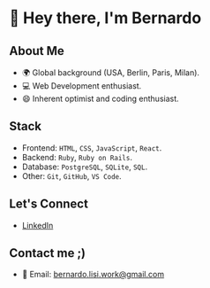 # 🎸 Hey there, I'm Bernardo

## About Me
- 🌍 Global background (USA, Berlin, Paris, Milan).
- 💻 Web Development enthusiast.
- 😄 Inherent optimist and coding enthusiast.

## Stack
- Frontend: `HTML`, `CSS`, `JavaScript`, `React`.
- Backend: `Ruby`, `Ruby on Rails`.
- Database: `PostgreSQL`, `SQLite`, `SQL`.
- Other: `Git`, `GitHub`, `VS Code`.

## Let's Connect
- [LinkedIn](https://www.linkedin.com/in/bernardo-lisi/?locale=en_US)

## Contact me ;)
- 📧 Email: bernardo.lisi.work@gmail.com

